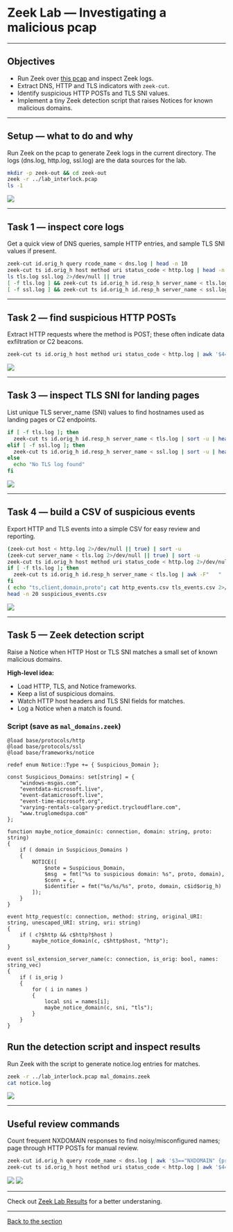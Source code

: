 # Zeek Lab — Investigating a malicious pcap

---

## Objectives

- Run Zeek over [this pcap](./lab_interlock.pcap) and inspect Zeek logs.
- Extract DNS, HTTP and TLS indicators with `zeek-cut`.
- Identify suspicious HTTP POSTs and TLS SNI values.
- Implement a tiny Zeek detection script that raises Notices for known malicious domains.

---

## Setup — what to do and why

Run Zeek on the pcap to generate Zeek logs in the current directory. The logs (dns.log, http.log, ssl.log) are the data sources for the lab.

```bash
mkdir -p zeek-out && cd zeek-out
zeek -r ../lab_interlock.pcap
ls -1
```
![](./zeek_lab_photos/zeek_setup.png)

---

## Task 1 — inspect core logs

Get a quick view of DNS queries, sample HTTP entries, and sample TLS SNI values if present.

```bash
zeek-cut id.orig_h query rcode_name < dns.log | head -n 10
zeek-cut ts id.orig_h host method uri status_code < http.log | head -n 15
ls tls.log ssl.log 2>/dev/null || true
[ -f tls.log ] && zeek-cut ts id.orig_h id.resp_h server_name < tls.log | head
[ -f ssl.log ] && zeek-cut ts id.orig_h id.resp_h server_name < ssl.log | head
```

---

## Task 2 — find suspicious HTTP POSTs

Extract HTTP requests where the method is POST; these often indicate data exfiltration or C2 beacons.

```bash
zeek-cut ts id.orig_h host method uri status_code < http.log | awk '$4=="POST"{print $0}' | sort -u
```

![](./zeek_lab_photos/task2.png)

---

## Task 3 — inspect TLS SNI for landing pages

List unique TLS server\_name (SNI) values to find hostnames used as landing pages or C2 endpoints.

```bash
if [ -f tls.log ]; then
  zeek-cut ts id.orig_h id.resp_h server_name < tls.log | sort -u | head
elif [ -f ssl.log ]; then
  zeek-cut ts id.orig_h id.resp_h server_name < ssl.log | sort -u | head
else
  echo "No TLS log found"
fi
```

![](./zeek_lab_photos/task3.png)

---

## Task 4 — build a CSV of suspicious events

Export HTTP and TLS events into a simple CSV for easy review and reporting.

```bash
(zeek-cut host < http.log 2>/dev/null || true) | sort -u
(zeek-cut server_name < tls.log 2>/dev/null || true) | sort -u
zeek-cut ts id.orig_h host method uri status_code < http.log 2>/dev/null | awk -F"	" 'NR>1{print $1","$2","$3",http"}' > http_events.csv
if [ -f tls.log ]; then
  zeek-cut ts id.orig_h id.resp_h server_name < tls.log | awk -F"	" 'NR>1{print $1","$2","$3",tls"}' > tls_events.csv
fi
( echo "ts,client,domain,proto"; cat http_events.csv tls_events.csv 2>/dev/null ) > suspicious_events.csv
head -n 20 suspicious_events.csv
```

![](./zeek_lab_photos/Task4.png)

---

## Task 5 — Zeek detection script 

Raise a Notice when HTTP Host or TLS SNI matches a small set of known malicious domains.

**High-level idea:**
- Load HTTP, TLS, and Notice frameworks.
- Keep a list of suspicious domains.
- Watch HTTP host headers and TLS SNI fields for matches.
- Log a Notice when a match is found.

### Script (save as `mal_domains.zeek`)

```zeek
@load base/protocols/http
@load base/protocols/ssl
@load base/frameworks/notice

redef enum Notice::Type += { Suspicious_Domain };

const Suspicious_Domains: set[string] = {
    "windows-msgas.com",
    "eventdata-microsoft.live",
    "event-datamicrosoft.live",
    "event-time-microsoft.org",
    "varying-rentals-calgary-predict.trycloudflare.com",
    "www.truglomedspa.com"
};

function maybe_notice_domain(c: connection, domain: string, proto: string)
{
    if ( domain in Suspicious_Domains )
    {
        NOTICE([
            $note = Suspicious_Domain,
            $msg  = fmt("%s to suspicious domain: %s", proto, domain),
            $conn = c,
            $identifier = fmt("%s/%s/%s", proto, domain, c$id$orig_h)
        ]);
    }
}

event http_request(c: connection, method: string, original_URI: string, unescaped_URI: string, uri: string)
{
    if ( c?$http && c$http?$host )
        maybe_notice_domain(c, c$http$host, "http");
}

event ssl_extension_server_name(c: connection, is_orig: bool, names: string_vec)
{
    if ( is_orig )
    {
        for ( i in names )
        {
            local sni = names[i];
            maybe_notice_domain(c, sni, "tls");
        }
    }
}
```



## Run the detection script and inspect results

Run Zeek with the script to generate notice.log entries for matches.

```bash
zeek -r ../lab_interlock.pcap mal_domains.zeek
cat notice.log
```

![](./zeek_lab_photos/cat_noticelog.png)

---

## Useful review commands

Count frequent NXDOMAIN responses to find noisy/misconfigured names; page through HTTP POSTs for manual review.

```bash
zeek-cut id.orig_h query rcode_name < dns.log | awk '$3=="NXDOMAIN" {print $2}' | sort | uniq -c | sort -rn | head
zeek-cut ts id.orig_h host method uri status_code < http.log | awk '$4=="POST"{print $0}' | sort -u | less
```

![](./zeek_lab_photos/rev_command_1.png)
![](./zeek_lab_photos/rev_command_2.png)

---

Check out  [Zeek Lab Results](./zeek_lab_results.md) for a better understaning.

---
[Back to the section](/courseFiles/Section_05-networkingAndTelemetry/networkingAndTelemetry.md)
